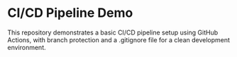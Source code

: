 # CI/CD Pipeline Demo

This repository demonstrates a basic CI/CD pipeline setup using GitHub Actions, with branch protection and a .gitignore file for a clean development environment.
